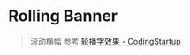 # Rolling Banner

> 滚动横幅
> 参考:[轮播字效果 - CodingStartup](https://www.bilibili.com/video/BV1qV411j7yQ)

